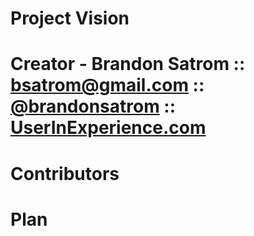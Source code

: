# Project Vision

# Creator - Brandon Satrom :: [bsatrom@gmail.com](http://mailto:bsatrom@gmail.com) :: [@brandonsatrom](http://twitter.com/brandonsatrom) :: [UserInExperience.com](http://www.userinexperience.com)

# Contributors

# Plan